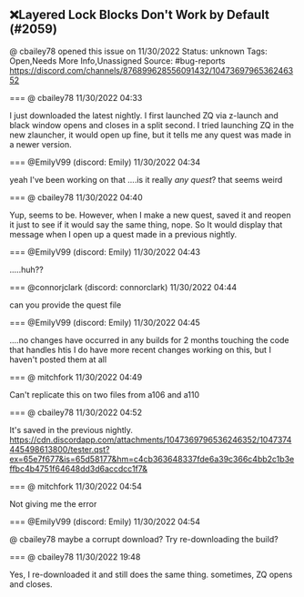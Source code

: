 ## ❌Layered Lock Blocks Don't Work by Default (#2059)
@ cbailey78 opened this issue on 11/30/2022
Status: unknown
Tags: Open,Needs More Info,Unassigned
Source: #bug-reports https://discord.com/channels/876899628556091432/1047369796536246352


=== @ cbailey78 11/30/2022 04:33

I just downloaded the latest nightly.  I first launched ZQ via z-launch and black window opens and closes in a split second.  I tried launching ZQ in the new zlauncher, it would open up fine, but it tells me any quest was made in a newer version.

=== @EmilyV99 (discord: Emily) 11/30/2022 04:34

yeah I've been working on that
....is it really *any quest*?
that seems weird

=== @ cbailey78 11/30/2022 04:40

Yup, seems to be.  However, when I make a new quest, saved it and reopen it just to see if it would say the same thing, nope.  So It would display that message when I open up a quest made in a previous nightly.

=== @EmilyV99 (discord: Emily) 11/30/2022 04:43

.....huh??

=== @connorjclark (discord: connorclark) 11/30/2022 04:44

can you provide the quest file

=== @EmilyV99 (discord: Emily) 11/30/2022 04:45

....no changes have occurred in any builds for 2 months touching the code that handles htis
I do have more recent changes working on this, but I haven't posted them at all

=== @ mitchfork 11/30/2022 04:49

Can't replicate this on two files from a106 and a110

=== @ cbailey78 11/30/2022 04:52

It's saved in the previous nightly.
https://cdn.discordapp.com/attachments/1047369796536246352/1047374445498613800/tester.qst?ex=65e7f677&is=65d58177&hm=c4cb363648337fde6a39c366c4bb2c1b3effbc4b4751f64648dd3d6accdcc1f7&

=== @ mitchfork 11/30/2022 04:54

Not giving me the error

=== @EmilyV99 (discord: Emily) 11/30/2022 04:54

@ cbailey78 maybe a corrupt download? Try re-downloading the build?

=== @ cbailey78 11/30/2022 19:48

Yes, I re-downloaded it and still does the same thing.  sometimes, ZQ opens and closes.
